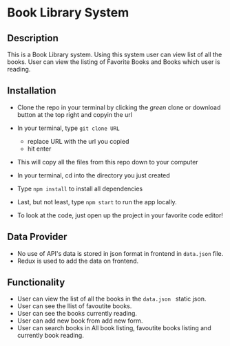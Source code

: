 # Book Library System

## Description

This is a Book Library system. Using this system user can view list of all the books. 
User can view the listing of Favorite Books and Books which user is reading. 

## Installation
- Clone the repo in your terminal by clicking the _green_ clone or download button at the top right and copyin the url
- In your terminal, type ```git clone URL```
  - replace URL with the url you copied
  - hit enter
- This will copy all the files from this repo down to your computer
- In your terminal, cd into the directory you just created
- Type ```npm install``` to install all dependencies
- Last, but not least, type ```npm start``` to run the app locally.

- To look at the code, just open up the project in your favorite code editor!

## Data Provider
- No use of API's data is stored in json format in frontend in ```data.json``` file.
- Redux is used to add the data on frontend.

## Functionality
- User can view the list of all the books in the ``data.json `` static json.
- User can see the llist of favoutite books.
- User can see the books currently reading.
- User can add new book from add new form. 
- User can search books in All book listing, favoutite books listing and currently book reading.
